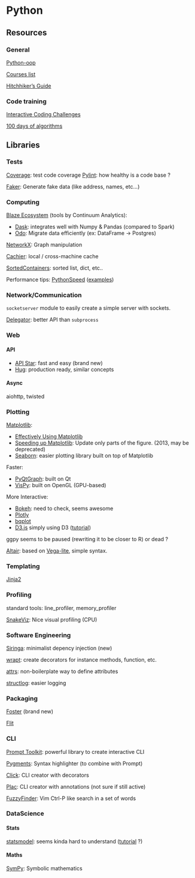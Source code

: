 Python
======


Resources
---------

### General

[Python-oop](https://github.com/metaperl/python-oop)

[Courses list](http://bafflednerd.com/learn-python-online/)

[Hitchhiker’s Guide](http://docs.python-guide.org/en/latest/)

### Code training

[Interactive Coding Challenges](https://github.com/donnemartin/interactive-coding-challenges)

[100 days of algorithms](https://github.com/coells/100days)

Libraries
---------

### Tests

[Coverage](https://github.com/nedbat/coveragepy): test code coverage
[Pylint](https://github.com/PyCQA/pylint): how healthy is a code base ?

[Faker](https://github.com/joke2k/faker): Generate fake data (like address, names, etc...)

### Computing

[Blaze Ecosystem](http://blaze.readthedocs.io/en/latest/index.html) (tools by Continuum Analytics):
- [Dask](http://dask.pydata.org/en/latest/): integrates well with Numpy & Pandas (compared to Spark)
- [Odo](https://github.com/blaze/odo): Migrate data efficiently (ex: DataFrame -> Postgres)

[NetworkX](https://github.com/networkx/networkx): Graph manipulation

[Cachier](https://github.com/shaypal5/cachier): local / cross-machine cache

[SortedContainers](https://github.com/grantjenks/sorted_containers): sorted list, dict, etc..

Performance tips: [PythonSpeed](https://wiki.python.org/moin/PythonSpeed) ([examples](https://wiki.python.org/moin/PythonSpeed/PerformanceTips))


### Network/Communication

`socketserver` module to easily create a simple server with sockets.

[Delegator](https://github.com/kennethreitz/delegator.py): better API than `subprocess`

### Web

#### API

- [API Star](https://github.com/tomchristie/apista): fast and easy (brand new)
- [Hug](https://github.com/timothycrosley/hug): production ready, similar concepts

#### Async

aiohttp, twisted


### Plotting

[Matplotlib](http://matplotlib.org/):
- [Effectively Using Matplotlib](http://pbpython.com/effective-matplotlib.html)
- [Speeding up Matplotlib](http://bastibe.de/2013-05-30-speeding-up-matplotlib.html): Update only parts of the figure. (2013, may be deprecated)
- [Seaborn](http://seaborn.pydata.org/): easier plotting library built on top of Matplotlib

Faster:
- [PyQtGraph](http://www.pyqtgraph.org/): built on Qt
- [VisPy](http://vispy.org/index.html): built on OpenGL (GPU-based)

More Interactive:
- [Bokeh](http://bokeh.pydata.org/en/latest/): need to check, seems awesome
- [Plotly](https://plot.ly/python/)
- [bqplot](https://github.com/bloomberg/bqplot)
- [D3.js](https://github.com/d3/d3) simply using D3 ([tutorial](http://alignedleft.com/tutorials/d3))

ggpy seems to be paused (rewriting it to be closer to R) or dead ?

[Altair](https://altair-viz.github.io/): based on [Vega-lite](https://vega.github.io/vega-lite/), simple syntax.


### Templating

[Jinja2](https://github.com/pallets/jinja)


### Profiling

standard tools: line_profiler, memory_profiler

[SnakeViz](https://jiffyclub.github.io/snakeviz/#snakeviz): Nice visual profiling (CPU)


### Software Engineering

[Siringa](https://github.com/h2non/siringa): minimalist depency injection (new)

[wrapt](https://github.com/GrahamDumpleton/wrapt): create decorators for instance  methods, function, etc.

[attrs](https://attrs.readthedocs.io/en/stable/index.html): non-boilerplate way to define attributes

[structlog](https://github.com/hynek/structlog): easier logging

### Packaging

[Foster](https://github.com/hugollm/foster) (brand new)

[Flit](https://github.com/takluyver/flit)


### CLI

[Prompt Toolkit](https://github.com/jonathanslenders/python-prompt-toolkit): powerful library to create interactive CLI

[Pygments](http://pygments.org/): Syntax highlighter (to combine with Prompt)

[Click](https://github.com/pallets/click): CLI creator with decorators

[Plac](https://github.com/micheles/plac): CLI creator with annotations (not sure if still active)

[FuzzyFinder](https://github.com/amjith/fuzzyfinder): Vim Ctrl-P like search in a set of words


### DataScience

#### Stats

[statsmodel](http://www.statsmodels.org/stable/index.html): seems kinda hard to understand ([tutorial](https://tomaugspurger.github.io/modern-7-timeseries.html) ?)

#### Maths

[SymPy](http://www.sympy.org/en/index.html): Symbolic mathematics
